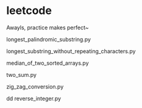 # leetcode
Awayls, practice makes perfect~

longest_palindromic_substring.py

longest_substring_without_repeating_characters.py

median_of_two_sorted_arrays.py

two_sum.py

zig_zag_conversion.py

dd reverse_integer.py
